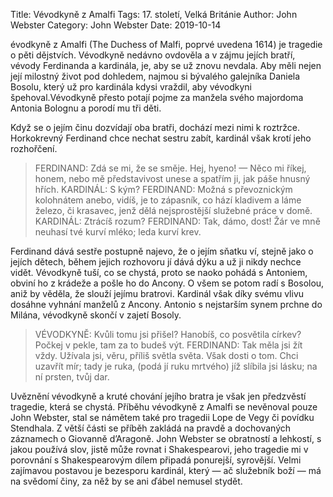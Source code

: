 Title: Vévodkyně z Amalfi
Tags: 17. století, Velká Británie
Author: John Webster
Category: John Webster
Date: 2019-10-14

évodkyně z Amalfi (The Duchess of Malfi, poprvé uvedena 1614) je tragedie o pěti dějstvích. Vévodkyně nedávno ovdověla a v zájmu jejích bratří, vévody Ferdinanda a kardinála, je, aby se už znovu nevdala. Aby měli nejen její milostný život pod dohledem, najmou si bývalého galejníka Daniela Bosolu, který už pro kardinála kdysi vraždil, aby vévodkyni špehoval.Vévodkyně přesto potají pojme za manžela svého majordoma Antonia Bolognu a porodí mu tři děti.

Když se o jejím činu dozvídají oba bratři, dochází mezi nimi k roztržce. Horkokrevný Ferdinand chce nechat sestru zabít, kardinál však krotí jeho rozhořčení.


> FERDINAND: Zdá se mi, že se směje. Hej, hyeno! — Něco mi říkej, honem, nebo mě představivost unese a spatřím ji, jak páše hnusný hřích.
> KARDINÁL: S kým?
> FERDINAND: Možná s převoznickým kolohnátem anebo, vidíš, je to zápasník, co hází kladivem a láme železo, či krasavec, jenž dělá nejsprostější služebné práce v domě.
> KARDINÁL: Ztrácíš rozum?
> FERDINAND: Tak, dámo, dost! Žár ve mně neuhasí tvé kurví mléko; leda kurví krev.

Ferdinand dává sestře postupně najevo, že o jejím sňatku ví, stejně jako o jejích dětech, během jejich rozhovoru jí dává dýku a už ji nikdy nechce vidět. Vévodkyně tuší, co se chystá, proto se naoko pohádá s Antoniem, obviní ho z krádeže a pošle ho do Ancony. O všem se potom radí s Bosolou, aniž by věděla, že slouží jejímu bratrovi. Kardinál však díky svému vlivu dosáhne vyhnání manželů z Ancony. Antonio s nejstarším synem prchne do Milána, vévodkyně skončí v zajetí Bosoly.


> VÉVODKYNĚ: Kvůli tomu jsi přišel? Hanobíš, co posvětila církev? Počkej v pekle, tam za to budeš výt.
> FERDINAND: Tak měla jsi žít vždy. Užívala jsi, věru, příliš světla světa. Však dosti o tom. Chci uzavřít mír; tady je ruka, (podá jí ruku mrtvého) jíž slíbila jsi lásku; na ní prsten, tvůj dar.

Uvěznění vévodkyně a kruté chování jejího bratra je však jen předzvěstí tragedie, která se chystá.
Příběhu vévodkyně z Amalfi se nevěnoval pouze John Webster, stal se námětem také pro tragedii Lope de Vegy či povídku Stendhala. Z větší části se příběh zakládá na pravdě a dochovaných záznamech o Giovanně d’Aragoně. John Webster se obratností a lehkostí, s jakou používá slov, jistě může rovnat i Shakespearovi, jeho tragedie mi v porovnání s Shakespearovým dílem připadá ponurejší, syrovější. Velmi zajímavou postavou je bezesporu kardinál, který — ač služebník boží — má na svědomí činy, za něž by se ani ďábel nemusel stydět.

